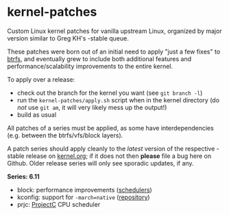 kernel-patches
==============

Custom Linux kernel patches for vanilla upstream Linux, organized by major
version similar to Greg KH's -stable queue.

These patches were born out of an initial need to apply "just a few fixes"
to [btrfs](https://btrfs.readthedocs.io/), and eventually grew to include both
additional features and performance/scalability improvements to the entire kernel.

To apply over a release:

- check out the branch for the kernel you want (see `git branch -l`)
- run the `kernel-patches/apply.sh` script when in the kernel directory
  (do *not* use `git am`, it will very likely mess up the output!)
- build as usual

All patches of a series must be applied, as some have interdependencies
(e.g. between the btrfs/vfs/block layers).

A patch series should apply cleanly to the *latest* version of the respective -stable
release on [kernel.org](https://www.kernel.org/); if it does not then **please** file
a bug here on Github. Older release series will only see sporadic updates, if any.

**Series: 6.11**

- block: performance improvements ([schedulers](https://lore.kernel.org/linux-block/20240123174021.1967461-1-axboe@kernel.dk/))
- kconfig: support for `-march=native` ([repository](https://github.com/graysky2/kernel_compiler_patch))
- prjc: [ProjectC](https://gitlab.com/alfredchen/projectc) CPU scheduler

